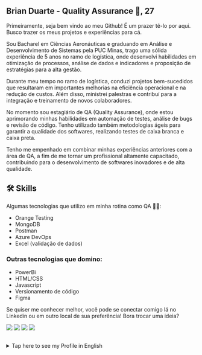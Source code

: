 ## Brian Duarte - Quality Assurance 🐞, 27

Primeiramente, seja bem vindo ao meu Github! É um prazer tê-lo por aqui. Busco trazer os meus projetos e experiências para cá. 

Sou Bacharel em Ciências Aeronáuticas e graduando em Análise e Desenvolvimento de Sistemas pela PUC Minas, trago uma sólida experiência de 5 anos no ramo de logística, onde desenvolvi habilidades em otimização de processos, análise de dados e indicadores e proposição de estratégias para a alta gestão.

Durante meu tempo no ramo de logística, conduzi projetos bem-sucedidos que resultaram em importantes melhorias na eficiência operacional e na redução de custos. Além disso, ministrei palestras e contribuí para a integração e treinamento de novos colaboradores.

No momento sou estagiário de QA (Quality Assurance), onde estou aprimorando minhas habilidades em automação de testes, análise de bugs e revisão de código. Tenho utilizado também metodologias ágeis para garantir a qualidade dos softwares, realizando testes de caixa branca e caixa preta.

Tenho me empenhado em combinar minhas experiências anteriores com a área de QA, a fim de me tornar um profissional altamente capacitado, contribuindo para o desenvolvimento de softwares inovadores e de alta qualidade.

## 🛠 Skills

Algumas tecnologias que utilizo em minha rotina como QA 🔎🐞:
- Orange Testing
- MongoDB
- Postman
- Azure DevOps
- Excel (validação de dados)

### Outras tecnologias que domino:
- PowerBi
- HTML/CSS
- Javascript
- Versionamento de código
- Figma

Se quiser me conhecer melhor, você pode se conectar comigo lá no Linkedin ou em outro local de sua preferência! Bora trocar uma ideia?

    
 <div> 
  <a href="https://instagram.com/brian_mduarte" target="_blank"><img src="https://img.shields.io/badge/-Instagram-%23E4405F?style=for-the-badge&logo=instagram&logoColor=white" target="_blank"></a> 
  <a href = "mailto:contatobraianmucioduarte@gmail.com"><img src="https://img.shields.io/badge/-Gmail-%23333?style=for-the-badge&logo=gmail&logoColor=white" target="_blank"></a>
  <a href="https://web.telegram.org/z/#-1752101086" target="_blank"><img src="https://img.shields.io/badge/Telegram-2CA5E0?style=for-the-badge&logo=telegram&logoColor=white" target="_blank"></a> 
   <a href="https://www.linkedin.com/in/brianmduarte/" target="_blank"><img src="https://img.shields.io/badge/-LinkedIn-%230077B5?style=for-the-badge&logo=linkedin&logoColor=white" target="_blank"></a>
<br>

##
<details>
<summary>Tap here to see my Profile in English</summary>

Welcome to my Github!

I'm glad you're here. This is where I share my projects and experiences.

I hold a Bachelor's degree in Aeronautical Sciences and am currently graduating in Systems Analysis and Development from PUC Minas. I have 5 years of solid experience in the logistics industry, where I developed skills in process optimization, data and indicator analysis, and proposing strategies for senior management.

During my time in logistics, I led successful projects that resulted in significant improvements in operational efficiency and cost reduction. I also gave lectures and contributed to the integration and training of new employees.

I am currently a QA (Quality Assurance) intern, where I am honing my skills in test automation, bug analysis, and code review. I have also been using agile methodologies to ensure software quality, performing white box and black box testing.

I have been striving to combine my previous experiences with the QA area, in order to become a highly qualified professional, contributing to the development of innovative and high-quality software.

### Skills
Some technologies I use in my QA routine :

- Orange Testing
- MongoDB
- Postman
- Azure DevOps
- Excel (data validation)

### Other technologies I master:

- PowerBi
- HTML/CSS
- Javascript
- Code versioning
- Figma

If you want to get to know me better, you can connect with me on Linkedin! Let's chat?

</details>

 
</div>   
